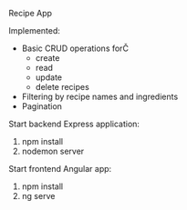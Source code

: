 Recipe App 

Implemented:
- Basic CRUD operations forČ
    - create
    - read
    - update
    - delete recipes
- Filtering by recipe names and ingredients
- Pagination

Start backend Express application: 
1. npm install
2. nodemon server

Start frontend Angular app: 
1. npm install
2. ng serve